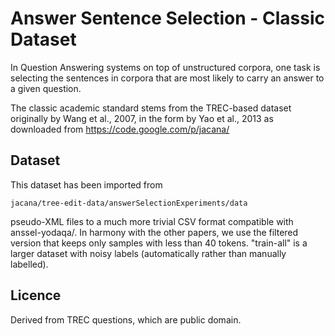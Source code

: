 Answer Sentence Selection - Classic Dataset
===========================================

In Question Answering systems on top of unstructured corpora, one task is
selecting the sentences in corpora that are most likely to carry an answer
to a given question.

The classic academic standard stems from the TREC-based dataset originally
by Wang et al., 2007, in the form by Yao et al., 2013 as downloaded from
https://code.google.com/p/jacana/

Dataset
-------

This dataset has been imported from

	jacana/tree-edit-data/answerSelectionExperiments/data

pseudo-XML files to a much more trivial CSV format compatible with anssel-yodaqa/.
In harmony with the other papers, we use the filtered version that keeps
only samples with less than 40 tokens.  "train-all" is a larger dataset with
noisy labels (automatically rather than manually labelled).

Licence
-------

Derived from TREC questions, which are public domain.
